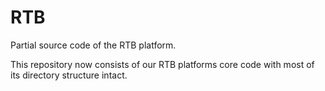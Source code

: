 # RTB
Partial source code of the RTB platform.

This repository now consists of our RTB platforms core code with most of its directory structure intact.
